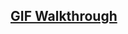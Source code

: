 ## [GIF Walkthrough](https://github.com/GeorgeZhang744/Codepath-Web-102-Labs/blob/main/samosa-selector/walkthrough.gif) 

